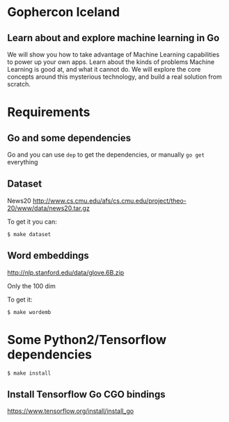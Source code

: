# Gophercon Iceland

## Learn about and explore machine learning in Go

We will show you how to take advantage of Machine Learning capabilities to power up your own apps.
Learn about the kinds of problems Machine Learning is good at, and what it cannot do.
We will explore the core concepts around this mysterious technology, and build a real solution from scratch.


# Requirements

## Go and some dependencies

Go and you can use `dep` to get the dependencies, or manually `go get` everything

## Dataset

News20 http://www.cs.cmu.edu/afs/cs.cmu.edu/project/theo-20/www/data/news20.tar.gz

To get it you can:

`$ make dataset`


## Word embeddings

http://nlp.stanford.edu/data/glove.6B.zip

Only the 100 dim

To get it:

`$ make wordemb` 


# Some Python2/Tensorflow dependencies

`$ make install`

## Install Tensorflow Go CGO bindings

https://www.tensorflow.org/install/install_go






